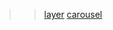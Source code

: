 >> [layer](https://github.com/Zero-jian/package/blob/master/layer/index.doc?raw=true)
>> [carousel](https://github.com/Zero-jian/package/blob/master/carousel/carousel.docx?raw=true)
